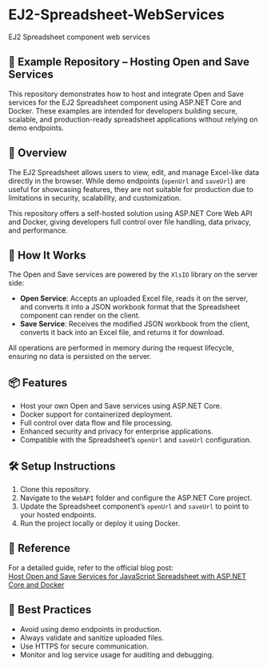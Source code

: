 # EJ2-Spreadsheet-WebServices
EJ2 Spreadsheet component web services

## 📘 Example Repository – Hosting Open and Save Services

This repository demonstrates how to host and integrate Open and Save services for the EJ2 Spreadsheet component using ASP.NET Core and Docker. These examples are intended for developers building secure, scalable, and production-ready spreadsheet applications without relying on demo endpoints.

## 🚀 Overview

The EJ2 Spreadsheet allows users to view, edit, and manage Excel-like data directly in the browser. While demo endpoints (`openUrl` and `saveUrl`) are useful for showcasing features, they are not suitable for production due to limitations in security, scalability, and customization.

This repository offers a self-hosted solution using ASP.NET Core Web API and Docker, giving developers full control over file handling, data privacy, and performance.

## 🔧 How It Works

The Open and Save services are powered by the `XlsIO` library on the server side:

- **Open Service**: Accepts an uploaded Excel file, reads it on the server, and converts it into a JSON workbook format that the Spreadsheet component can render on the client.
- **Save Service**: Receives the modified JSON workbook from the client, converts it back into an Excel file, and returns it for download.

All operations are performed in memory during the request lifecycle, ensuring no data is persisted on the server.

## 📦 Features

- Host your own Open and Save services using ASP.NET Core.
- Docker support for containerized deployment.
- Full control over data flow and file processing.
- Enhanced security and privacy for enterprise applications.
- Compatible with the Spreadsheet’s `openUrl` and `saveUrl` configuration.

## 🛠️ Setup Instructions

1. Clone this repository.
2. Navigate to the `WebAPI` folder and configure the ASP.NET Core project.
3. Update the Spreadsheet component’s `openUrl` and `saveUrl` to point to your hosted endpoints.
4. Run the project locally or deploy it using Docker.

## 📄 Reference

For a detailed guide, refer to the official blog post:  
[Host Open and Save Services for JavaScript Spreadsheet with ASP.NET Core and Docker](https://www.syncfusion.com/blogs/post/host-spreadsheet-open-and-save-services)

## 🧠 Best Practices

- Avoid using demo endpoints in production.
- Always validate and sanitize uploaded files.
- Use HTTPS for secure communication.
- Monitor and log service usage for auditing and debugging.
